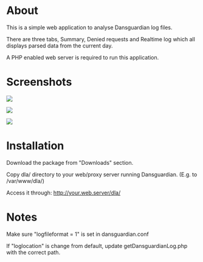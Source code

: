 # About

This is a simple web application to analyse Dansguardian log files.

There are three tabs, Summary, Denied requests and Realtime log which all displays parsed data from the current day.

A PHP enabled web server is required to run this application.


# Screenshots

![](/dunse/dla/raw/master/screenshots/dla-summary.jpg)

![](/dunse/dla/raw/master/screenshots/dla-denied.jpg)

![](/dunse/dla/raw/master/screenshots/dla-realtime.jpg)


# Installation

Download the package from "Downloads" section.

Copy dla/ directory to your web/proxy server running Dansguardian. (E.g. to /var/www/dla/)

Access it through: http://your.web.server/dla/


# Notes

Make sure "logfileformat = 1" is set in dansguardian.conf

If "loglocation" is change from default, update getDansguardianLog.php with the correct path.